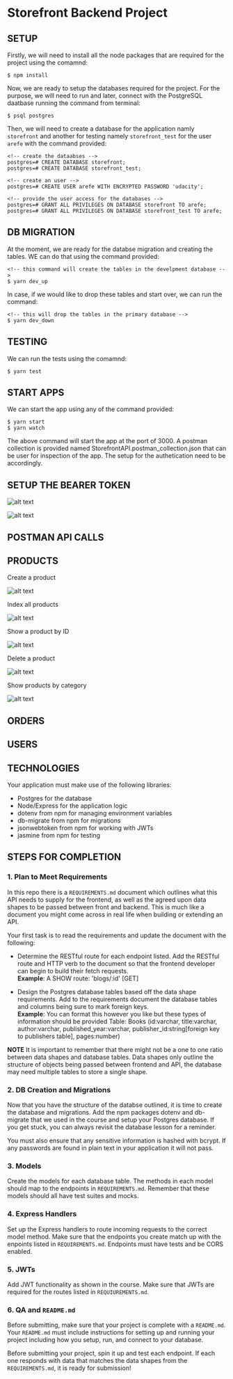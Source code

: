 # Storefront Backend Project


## SETUP

Firstly, we will need to install all the node packages that are required for the project using the comamnd:

    $ npm install


Now, we are ready to setup the databases required for the project. For the purpose, we will need to run and later, connect with the PostgreSQL daatbase running the command from terminal:

    $ psql postgres

Then, we will need to create a database for the application namly `storefront` and another for testing
namely `storefront_test` for the user `arefe` with the command provided:

    <!-- create the dataabses -->
    postgres=# CREATE DATABASE storefront;
    postgres=# CREATE DATABASE storefront_test;

    <!-- create an user -->
    postgres=# CREATE USER arefe WITH ENCRYPTED PASSWORD 'udacity';

    <!-- provide the user access for the databases -->
    postgres=# GRANT ALL PRIVILEGES ON DATABASE storefront TO arefe;
    postgres=# GRANT ALL PRIVILEGES ON DATABASE storefront_test TO arefe;

## DB MIGRATION

At the moment, we are ready for the databse migration and creating the tables. WE can do that using the
command provided:

    <!-- this command will create the tables in the develpment database -->
    $ yarn dev_up

In case, if we would like to drop these tables and start over, we can run the command:

    <!-- this will drop the tables in the primary database -->
    $ yarn dev_down

## TESTING

We can run the tests using the comamnd:

    $ yarn test

## START APPS

We can start the app using any of the command provided:

    $ yarn start 
    $ yarn watch

The above command will start the app at the port of 3000. A postman collection is provided named
StorefrontAPI.postman_collection.json that can be user for inspection of the app. The setup for the
authetication need to be accordingly.


## SETUP THE BEARER TOKEN 

![alt text](images/autheticated_product_creation.png)

![alt text](images/authentication_setup.png)

## POSTMAN API CALLS

## PRODUCTS

Create a product

![alt text](images/products/1.png)

Index all products

![alt text](images/products/2.png)

Show a product by ID

![alt text](images/products/3.png)

Delete a product

![alt text](images/products/5.png)

Show products by category

![alt text](images/products/6.png)


## ORDERS


## USERS

## TECHNOLOGIES

Your application must make use of the following libraries:

-   Postgres for the database
-   Node/Express for the application logic
-   dotenv from npm for managing environment variables
-   db-migrate from npm for migrations
-   jsonwebtoken from npm for working with JWTs
-   jasmine from npm for testing

## STEPS FOR COMPLETION


### 1. Plan to Meet Requirements

In this repo there is a `REQUIREMENTS.md` document which outlines what this API needs to supply for the frontend, as well as the agreed upon data shapes to be passed between front and backend. This is much like a document you might come across in real life when building or extending an API.

Your first task is to read the requirements and update the document with the following:

-   Determine the RESTful route for each endpoint listed. Add the RESTful route and HTTP verb to the document so that the frontend developer can begin to build their fetch requests.  
    **Example**: A SHOW route: 'blogs/:id' [GET]

-   Design the Postgres database tables based off the data shape requirements. Add to the requirements document the database tables and columns being sure to mark foreign keys.  
    **Example**: You can format this however you like but these types of information should be provided
    Table: Books (id:varchar, title:varchar, author:varchar, published_year:varchar, publisher_id:string[foreign key to publishers table], pages:number)

**NOTE** It is important to remember that there might not be a one to one ratio between data shapes and database tables. Data shapes only outline the structure of objects being passed between frontend and API, the database may need multiple tables to store a single shape.

### 2. DB Creation and Migrations

Now that you have the structure of the databse outlined, it is time to create the database and migrations. Add the npm packages dotenv and db-migrate that we used in the course and setup your Postgres database. If you get stuck, you can always revisit the database lesson for a reminder.

You must also ensure that any sensitive information is hashed with bcrypt. If any passwords are found in plain text in your application it will not pass.

### 3. Models

Create the models for each database table. The methods in each model should map to the endpoints in `REQUIREMENTS.md`. Remember that these models should all have test suites and mocks.

### 4. Express Handlers

Set up the Express handlers to route incoming requests to the correct model method. Make sure that the endpoints you create match up with the enpoints listed in `REQUIREMENTS.md`. Endpoints must have tests and be CORS enabled.

### 5. JWTs

Add JWT functionality as shown in the course. Make sure that JWTs are required for the routes listed in `REQUIUREMENTS.md`.

### 6. QA and `README.md`

Before submitting, make sure that your project is complete with a `README.md`. Your `README.md` must include instructions for setting up and running your project including how you setup, run, and connect to your database.

Before submitting your project, spin it up and test each endpoint. If each one responds with data that matches the data shapes from the `REQUIREMENTS.md`, it is ready for submission!




